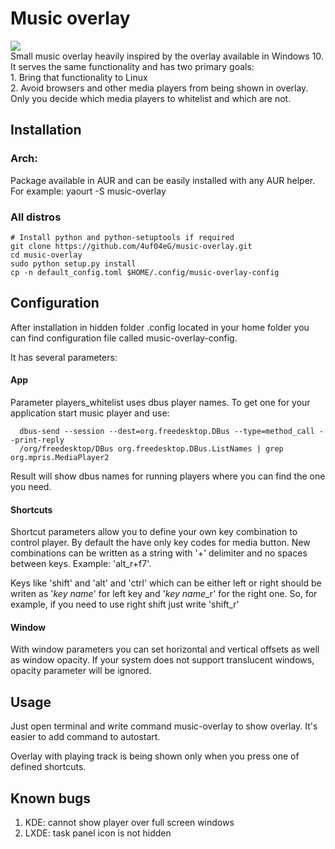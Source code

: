 # Music overlay
<img src='https://i.ibb.co/XYRsc3N/screenshot.png'><br>
Small music overlay heavily inspired by the overlay available in Windows 10.
It serves the same functionality and has two primary goals:<br>
    1. Bring that functionality to Linux<br>
    2. Avoid browsers and other media players from being shown in overlay.
Only you decide which media players to whitelist and which are not.

## Installation
### Arch: 
   Package available in AUR and can be easily installed with any AUR helper.
   For example: yaourt -S music-overlay
### All distros
    # Install python and python-setuptools if required
    git clone https://github.com/4uf04eG/music-overlay.git
    cd music-overlay
    sudo python setup.py install
    cp -n default_config.toml $HOME/.config/music-overlay-config
    
## Configuration
   After installation in hidden folder .config located in your home folder 
   you can find configuration file called music-overlay-config.
   
   It has several parameters:
   
   #### App 
   Parameter players_whitelist uses dbus player names. To get one for your application start music player and use:

      dbus-send --session --dest=org.freedesktop.DBus --type=method_call --print-reply          
      /org/freedesktop/DBus org.freedesktop.DBus.ListNames | grep org.mpris.MediaPlayer2
   Result will show dbus names for running players where you can find the one you need.
   
   #### Shortcuts
   Shortcut parameters allow you to define your own key combination to control player.
   By default the have only key codes for media button. New combinations can be written as a string
   with '+' delimiter and no spaces between keys. Example: 'alt_r+f7'. 
   
   Keys like 'shift' and 'alt' and 'ctrl'
   which can be either left or right should be writen as '*key name*' for left key
   and '*key name*_r' for the right one. So, for example, if you need to use right shift just write 'shift_r'
   
   #### Window
   With window parameters you can set horizontal and vertical offsets
   as well as window opacity. If your system does not support
   translucent windows, opacity parameter will be ignored.
   
## Usage
   Just open terminal and write command music-overlay to show overlay.
   It's easier to add command to autostart.
   
   Overlay with playing track is being shown 
   only when you press one of defined shortcuts.
   
## Known bugs
1. KDE: cannot show player over full screen windows
2. LXDE: task panel icon is not hidden
